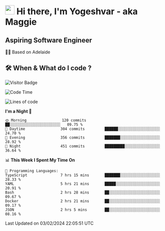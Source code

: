 <h1><img src="https://emojis.slackmojis.com/emojis/images/1531849430/4246/blob-sunglasses.gif?1531849430" width="30"/> Hi there, I'm Yogeshvar - aka Maggie</h1>

## Aspiring Software Engineer
🏂🏻  Based on Adelaide 

## 🛠 When & What do I code ?  

![Visitor Badge](https://visitor-badge.feriirawann.repl.co?username=yogeshvar&repo=yogeshvar&label=Visitors&style=plastic&color=%23457BFF&contentType=svg)

<!--START_SECTION:waka-->
![Code Time](http://img.shields.io/badge/Code%20Time-2%2C667%20hrs%2038%20mins-blue)

![Lines of code](https://img.shields.io/badge/From%20Hello%20World%20I%27ve%20Written-4.1%20million%20lines%20of%20code-blue)

**I'm a Night 🦉** 

```text
🌞 Morning                120 commits         ██░░░░░░░░░░░░░░░░░░░░░░░   09.75 % 
🌆 Daytime                304 commits         ██████░░░░░░░░░░░░░░░░░░░   24.70 % 
🌃 Evening                356 commits         ███████░░░░░░░░░░░░░░░░░░   28.92 % 
🌙 Night                  451 commits         █████████░░░░░░░░░░░░░░░░   36.64 % 
```


📊 **This Week I Spent My Time On** 

```text
💬 Programming Languages: 
TypeScript               7 hrs 15 mins       ███████░░░░░░░░░░░░░░░░░░   28.33 % 
YAML                     5 hrs 21 mins       █████░░░░░░░░░░░░░░░░░░░░   20.91 % 
Bash                     2 hrs 28 mins       ██░░░░░░░░░░░░░░░░░░░░░░░   09.67 % 
Docker                   2 hrs 21 mins       ██░░░░░░░░░░░░░░░░░░░░░░░   09.17 % 
JSON                     2 hrs 5 mins        ██░░░░░░░░░░░░░░░░░░░░░░░   08.16 % 
```


 Last Updated on 03/02/2024 22:05:51 UTC
<!--END_SECTION:waka-->
